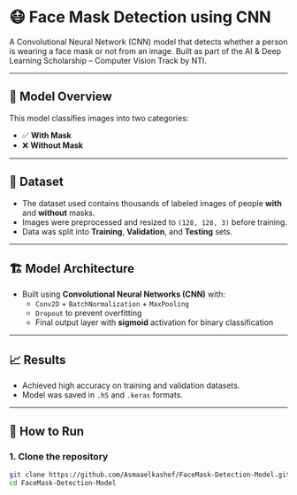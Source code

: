 # 😷 Face Mask Detection using CNN

A Convolutional Neural Network (CNN) model that detects whether a person is wearing a face mask or not from an image. Built as part of the AI & Deep Learning Scholarship – Computer Vision Track by NTI.

---

## 🧠 Model Overview

This model classifies images into two categories:

- ✅ **With Mask**
- ❌ **Without Mask**

---

## 📁 Dataset

- The dataset used contains thousands of labeled images of people **with** and **without** masks.
- Images were preprocessed and resized to `(128, 128, 3)` before training.
- Data was split into **Training**, **Validation**, and **Testing** sets.

---

## 🏗️ Model Architecture

- Built using **Convolutional Neural Networks (CNN)** with:
  - `Conv2D` + `BatchNormalization` + `MaxPooling`
  - `Dropout` to prevent overfitting
  - Final output layer with **sigmoid** activation for binary classification

---

## 📈 Results

- Achieved high accuracy on training and validation datasets.
- Model was saved in `.h5` and `.keras` formats.

---

## 🚀 How to Run

### 1. Clone the repository

```bash
git clone https://github.com/Asmaaelkashef/FaceMask-Detection-Model.git
cd FaceMask-Detection-Model
